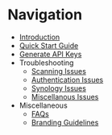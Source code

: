 # Navigation

* [Introduction](index.md)
* [Quick Start Guide](quick-start-guide.md)
* [Generate API Keys](generate-api-keys.md)
* Troubleshooting
    * [Scanning Issues](troubleshooting/scanning.md)
    * [Authentication Issues](troubleshooting/authentication.md)
    * [Synology Issues](troubleshooting/synology.md)
    * [Miscellanous Issues](troubleshooting/miscellaneous-troubleshooting.md)
* Miscellaneous
    * [FAQs](miscellaneous/faqs.md)
    * [Branding Guidelines](miscellaneous/brand-guidelines.md)
